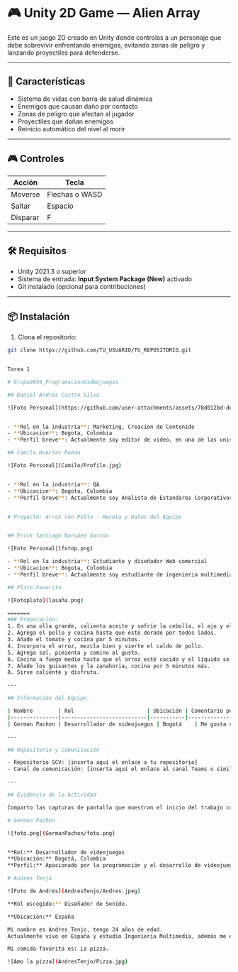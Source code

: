 # 🎮 Unity 2D Game — Alien Array

Este es un juego 2D creado en Unity donde controlas a un personaje que debe sobrevivir enfrentando enemigos, evitando zonas de peligro y lanzando proyectiles para defenderse.

---

## 🚀 Características

- Sistema de vidas con barra de salud dinámica
- Enemigos que causan daño por contacto
- Zonas de peligro que afectan al jugador
- Proyectiles que dañan enemigos
- Reinicio automático del nivel al morir

---

## 🎮 Controles

| Acción      | Tecla        |
|-------------|--------------|
| Moverse     | Flechas o WASD |
| Saltar      | Espacio      |
| Disparar    | F            |

---

## 🛠️ Requisitos

- Unity 2021.3 o superior
- Sistema de entrada: **Input System Package (New)** activado
- Git instalado (opcional para contribuciones)

---

## 📦 Instalación

1. Clona el repositorio:

```bash
git clone https://github.com/TU_USUARIO/TU_REPOSITORIO.git


Tarea 1

# Grupo2034_ProgramacionVideojuegos

## Daniel Andres Castro Silva

![Foto Personal](https://github.com/user-attachments/assets/78d012bd-deb8-4a7e-814b-f6ba9d9840bb)


- **Rol en la industria**: Marketing, Creacion de Contenido
- **Ubicacion**: Bogota, Colombia
- **Perfil breve**: Actualmente soy editor de video, en una de las universidades virtuales más grandes del mundo, consiguiente soy estudiante de Ingieneria Multimedia. Me gusta la creacion de contenido, los videojuegos, las peliculas, la fotografia, y el gym.

## Camilo Huertas Rueda

![Foto Personal](Camilo/Profile.jpg)


- **Rol en la industria**: QA
- **Ubicacion**: Bogota, Colombia
- **Perfil breve**: Actualmente soy Analista de Estandares Corporativos en una de las empresas de Telecomunicacion mas grandes de Colombia, de la mano, soy estudiante de Ingenieria Multimedia. Me gustan los videojuegos y los juegos de mesa.


# Proyecto: Arroz con Pollo - Receta y Datos del Equipo


## Erick Santiago Narváez Garzón

![Foto Personal](fotop.png)

- **Rol en la industria**: Estudiante y diseñador Web comercial
- **Ubicacion**: Bogota, Colombia
- **Perfil breve**: Actualmente soy estudiante de ingenieria multimedia, parcialmente trabajo diseñando paginas web comerciales y en el apartado de marketing, me gusta la tranquilidad asi como la constancia en los labores, me gustan las actividades al aire libre y explorar hobbies.

## Plato Favorito

![Fotoplato](lasaña.png) 

=======
### Preparación:
1. En una olla grande, calienta aceite y sofríe la cebolla, el ajo y el pimiento hasta que estén dorados.
2. Agrega el pollo y cocina hasta que esté dorado por todos lados.
3. Añade el tomate y cocina por 5 minutos.
4. Incorpora el arroz, mezcla bien y vierte el caldo de pollo.
5. Agrega sal, pimienta y comino al gusto.
6. Cocina a fuego medio hasta que el arroz esté cocido y el líquido se haya absorbido.
7. Añade los guisantes y la zanahoria, cocina por 5 minutos más.
8. Sirve caliente y disfruta.

---

## Información del Equipo

| Nombre        | Rol                       | Ubicación | Comentario personal                  |
|---------------|---------------------------|-----------|------------------------------------|
| German Pachon | Desarrollador de videojuegos | Bogotá    | Me gusta cocinar y aprender código |

---

## Repositorio y Comunicación

- Repositorio SCV: [inserta aquí el enlace a tu repositorio]
- Canal de comunicación: [inserta aquí el enlace al canal Teams o similar]

---

## Evidencia de la Actividad

Comparto las capturas de pantalla que muestran el inicio del trabajo colaborativo, el reconocimiento del entorno virtual y la conformación del equipo.

# German Pachon

![foto.png](GermanPachon/foto.png)


**Rol:** Desarrollador de videojuegos  
**Ubicación:** Bogotá, Colombia  
**Perfil:** Apasionado por la programación y el desarrollo de videojuegos, me gusta trabajar en equipo y aprender nuevas tecnologías.     

# Andres Tenjo

![Foto de Andres](AndresTenjo/Andres.jpeg)

**Rol escogido:** Diseñador de Sonido.

**Ubicación:** España

Mi nombre es Andres Tenjo, tengo 24 años de edad.  
Actualmente vivo en España y estudio Ingeniería Multimedia, además me encanta el arte y la fotografía.

Mi comida favorita es: La pizza.

![Amo la pizza](AndresTenjo/Pizza.jpg)


